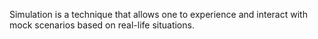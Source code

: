 Simulation is a technique that allows one to experience and interact with mock scenarios based on real-life situations.